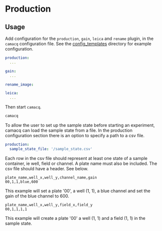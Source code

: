 # Production

## Usage

Add configuration for the `production`, `gain`, `leica` and `rename` plugin, in the `camacq` configuration file.
See the [config_templates](../config_templates/) directory for example configuration.

```yaml
production:
  ...

gain:
  ...

rename_image:

leica:
  ...
```

Then start `camacq`.

```sh
camacq
```

To allow the user to set up the sample state before starting an
experiment, camacq can load the sample state from a file. In the production
configuration section there is an option to specify a path to a csv
file.

```yaml
production:
  sample_state_file: '/sample_state.csv'
```

Each row in the csv file should represent at least one state of a sample container,
ie well, field or channel. A plate name must also be included. The csv file should have a
header. See below.

```csv
plate_name,well_x,well_y,channel_name,gain
00,1,1,blue,600
```

This example will set a plate '00', a well (1, 1), a blue channel
and set the gain of the blue channel to 600.

```csv
plate_name,well_x,well_y,field_x,field_y
00,1,1,1,1
```

This example will create a plate '00' a well (1, 1) and a field (1, 1)
in the sample state.
